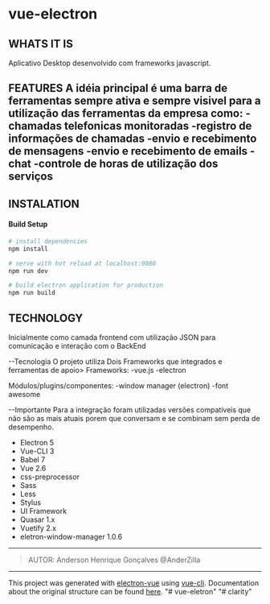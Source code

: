 # vue-electron

## WHATS IT IS
Aplicativo Desktop desenvolvido com frameworks javascript.

FEATURES
A idéia principal é uma barra de ferramentas sempre ativa e sempre visivel para a utilização das ferramentas da empresa como:
-chamadas telefonicas monitoradas
-registro de informações de chamadas
-envio e recebimento de mensagens 
-envio e recebimento de emails
-chat
-controle de horas de utilização dos serviços
---
## INSTALATION
#### Build Setup

``` bash
# install dependencies
npm install

# serve with hot reload at localhost:9080
npm run dev

# build electron application for production
npm run build
```
## TECHNOLOGY
Inicialmente como camada frontend com utilização JSON para comunicação e interação com o BackEnd

--Tecnologia
O projeto utiliza Dois Frameworks que integrados e ferramentas de apoio>
Frameworks:
-vue.js
-electron

Módulos/plugins/componentes:
-window manager (electron)
-font awesome

--Importante
Para a integração foram utilizadas versões compatíveis que não são as mais atuais porem que conversam e se combinam sem perda de desempenho.
- Electron 5
- Vue-CLI 3
- Babel 7
- Vue 2.6
- css-preprocessor
- Sass
- Less
- Stylus
- UI Framework
- Quasar 1.x
- Vuetify 2.x
- eletron-window-manager 1.0.6

---

>AUTOR: Anderson Henrique Gonçalves @AnderZilla 

---
This project was generated with [electron-vue](https://github.com/SimulatedGREG/electron-vue) using [vue-cli](https://github.com/vuejs/vue-cli). Documentation about the original structure can be found [here](https://simulatedgreg.gitbooks.io/electron-vue/content/index.html).
"# vue-eletron" 
"# clarity" 
